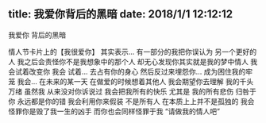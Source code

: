 title: 我爱你背后的黑暗
date: 2018/1/1 12:12:12
---
我爱你 背后的黑暗

情人节卡片上的【我很爱你】
其实表示...
有一部分的我把你误认为
另一个更好的人
我之后会责怪你不是我想象中的那个人
却无心发现你其实就是我的梦中情人
我会试着改变你
我会
试着...
去占有你的身心
然后反过来埋怨你...
成为困住我的牢笼
我会...
在未来的某一天
在做爱的时候想着其他人
我会期望你去理解
我的千头万绪
虽然我
从来没对你诉说过
我会把我所有的快乐
尤其是
我的所有悲伤 归咎于你
永远都是你的错
我会利用你来假装
不是所有人
在本质上上并不是孤独的
我会怪罪你是毁了我一生的凶手
而你也会同样怪罪于我
“请做我的情人吧”



